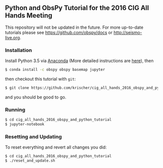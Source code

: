 ## Python and ObsPy Tutorial for the 2016 CIG All Hands Meeting

This repository will not be updated in the future. For more up-to-date tutorials
please see https://github.com/obspy/docs or http://seismo-live.org.

### Installation

Install Python 3.5 via [Anaconda](https://www.continuum.io/downloads)
(More detailed instructions are [here](https://github.com/obspy/obspy/wiki/Installation-via-Anaconda)), then

```bash
$ conda install -c obspy obspy basemap jupyter
```

then checkout this tutorial with `git`:

```bash
$ git clone https://github.com/krischer/cig_all_hands_2016_obspy_and_python_tutorial.git
```

and you should be good to go.

### Running

```bash
$ cd cig_all_hands_2016_obspy_and_python_tutorial
$ jupyter-notebook
```


### Resetting and Updating

To reset everything and revert all changes you did:

```bash
$ cd cig_all_hands_2016_obspy_and_python_tutorial
$ ./reset_and_update.sh
```
